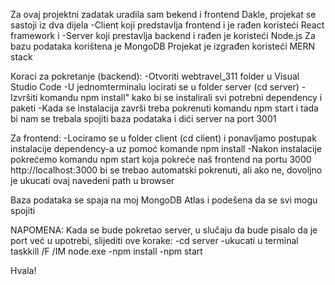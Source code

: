 Za ovaj projektni zadatak uradila sam bekend i frontend
Dakle, projekat se sastoji iz dva dijela
-Client koji predstavlja frontend i je rađen koristeći React framework i
-Server koji prestavlja backend i rađen je koristeći Node.js
Za bazu podataka korištena je MongoDB
Projekat je izgrađen koristeći MERN stack

Koraci za pokretanje (backend):
-Otvoriti webtravel_311 folder u Visual Studio Code
-U jednomterminalu locirati se u folder server (cd server)
-Izvršiti komandu npm install" kako bi se instalirali svi potrebni dependency i paketi
-Kada se instalacija završi treba pokrenuti komandu npm start i tada bi nam se trebala spojiti baza podataka i dići server na port 3001

Za frontend:
-Lociramo se u folder client (cd client) i ponavljamo postupak instalacije dependency-a uz pomoć komande npm install
-Nakon instalacije pokrećemo komandu npm start koja pokreće naš frontend na portu 3000
http://localhost:3000 bi se trebao automatski pokrenuti, ali ako ne, dovoljno je ukucati ovaj navedeni path u browser

Baza podataka se spaja na moj MongoDB Atlas i podešena da se svi mogu spojiti 

NAPOMENA:
Kada se bude pokretao server, u slučaju da bude pisalo da je port već u upotrebi, slijediti ove korake:
-cd server
-ukucati u terminal taskkill /F /IM node.exe
-npm install
-npm start

Hvala!
